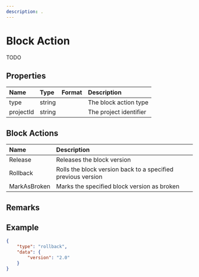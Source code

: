 ```yaml
---
description: .
---
```

# Block Action

TODO

## Properties

| Name             | Type   | Format | Description                                      |
|:-----------------|:-------|:-------|:-------------------------------------------------|
| type             | string |        | The block action type                       |
| projectId        | string |        | The project identifier                           |


## Block Actions

| Name             | Description                                                       |
|:-----------------|:------------------------------------------------------------------|
| Release          | Releases the block version                                   |
| Rollback         | Rolls the block version back to a specified previous version |
| MarkAsBroken     | Marks the specified block version as broken                  |

## Remarks

## Example

```json
{
    "type": "rollback",
    "data": {
        "version": "2.0"
    }
}
```